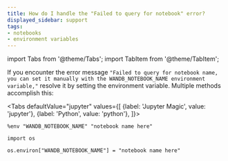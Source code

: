 ```yaml
---
title: How do I handle the "Failed to query for notebook" error?
displayed_sidebar: support
tags:
- notebooks
- environment variables
---
```

import Tabs from '@theme/Tabs';
import TabItem from '@theme/TabItem';

If you encounter the error message `"Failed to query for notebook name, you can set it manually with the WANDB_NOTEBOOK_NAME environment variable,"` resolve it by setting the environment variable. Multiple methods accomplish this:

<Tabs
  defaultValue="jupyter"
  values={[
    {label: 'Jupyter Magic', value: 'jupyter'},
    {label: 'Python', value: 'python'},
  ]}>
  <TabItem value="jupyter">

```notebook
%env "WANDB_NOTEBOOK_NAME" "notebook name here"
```
  </TabItem>
  <TabItem value="python">

```notebook
import os

os.environ["WANDB_NOTEBOOK_NAME"] = "notebook name here"
```
  </TabItem>
</Tabs>